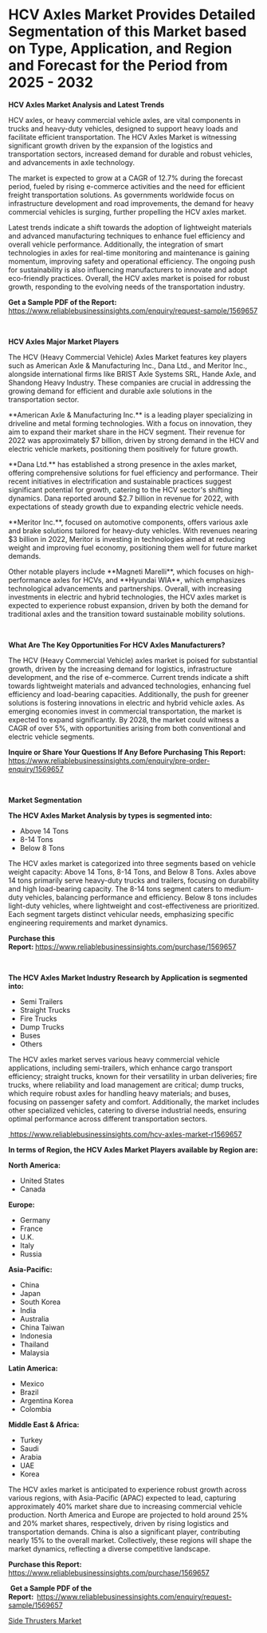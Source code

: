 <p><h1>HCV Axles Market Provides Detailed Segmentation of this Market based on Type, Application, and Region and Forecast for the Period from 2025 - 2032</h1></p><p><strong>HCV Axles Market Analysis and Latest Trends</strong></p>
<p><p>HCV axles, or heavy commercial vehicle axles, are vital components in trucks and heavy-duty vehicles, designed to support heavy loads and facilitate efficient transportation. The HCV Axles Market is witnessing significant growth driven by the expansion of the logistics and transportation sectors, increased demand for durable and robust vehicles, and advancements in axle technology. </p><p>The market is expected to grow at a CAGR of 12.7% during the forecast period, fueled by rising e-commerce activities and the need for efficient freight transportation solutions. As governments worldwide focus on infrastructure development and road improvements, the demand for heavy commercial vehicles is surging, further propelling the HCV axles market. </p><p>Latest trends indicate a shift towards the adoption of lightweight materials and advanced manufacturing techniques to enhance fuel efficiency and overall vehicle performance. Additionally, the integration of smart technologies in axles for real-time monitoring and maintenance is gaining momentum, improving safety and operational efficiency. The ongoing push for sustainability is also influencing manufacturers to innovate and adopt eco-friendly practices. Overall, the HCV axles market is poised for robust growth, responding to the evolving needs of the transportation industry.</p></p>
<p><strong>Get a Sample PDF of the Report:&nbsp;</strong> <a href="https://www.reliablebusinessinsights.com/enquiry/request-sample/1569657?utm_campaign=2319&utm_medium=2&utm_source=Github&utm_content=ia&utm_term=25032025&utm_id=hcv-axles">https://www.reliablebusinessinsights.com/enquiry/request-sample/1569657</a></p>
<p>&nbsp;</p>
<p><strong>HCV Axles Major Market Players</strong></p>
<p><p>The HCV (Heavy Commercial Vehicle) Axles Market features key players such as American Axle & Manufacturing Inc., Dana Ltd., and Meritor Inc., alongside international firms like BRIST Axle Systems SRL, Hande Axle, and Shandong Heavy Industry. These companies are crucial in addressing the growing demand for efficient and durable axle solutions in the transportation sector.</p><p>**American Axle & Manufacturing Inc.** is a leading player specializing in driveline and metal forming technologies. With a focus on innovation, they aim to expand their market share in the HCV segment. Their revenue for 2022 was approximately $7 billion, driven by strong demand in the HCV and electric vehicle markets, positioning them positively for future growth.</p><p>**Dana Ltd.** has established a strong presence in the axles market, offering comprehensive solutions for fuel efficiency and performance. Their recent initiatives in electrification and sustainable practices suggest significant potential for growth, catering to the HCV sector's shifting dynamics. Dana reported around $2.7 billion in revenue for 2022, with expectations of steady growth due to expanding electric vehicle needs.</p><p>**Meritor Inc.**, focused on automotive components, offers various axle and brake solutions tailored for heavy-duty vehicles. With revenues nearing $3 billion in 2022, Meritor is investing in technologies aimed at reducing weight and improving fuel economy, positioning them well for future market demands.</p><p>Other notable players include **Magneti Marelli**, which focuses on high-performance axles for HCVs, and **Hyundai WIA**, which emphasizes technological advancements and partnerships. Overall, with increasing investments in electric and hybrid technologies, the HCV axles market is expected to experience robust expansion, driven by both the demand for traditional axles and the transition toward sustainable mobility solutions.</p></p>
<p>&nbsp;</p>
<p><strong>What Are The Key Opportunities For HCV Axles Manufacturers?</strong></p>
<p><p>The HCV (Heavy Commercial Vehicle) axles market is poised for substantial growth, driven by the increasing demand for logistics, infrastructure development, and the rise of e-commerce. Current trends indicate a shift towards lightweight materials and advanced technologies, enhancing fuel efficiency and load-bearing capacities. Additionally, the push for greener solutions is fostering innovations in electric and hybrid vehicle axles. As emerging economies invest in commercial transportation, the market is expected to expand significantly. By 2028, the market could witness a CAGR of over 5%, with opportunities arising from both conventional and electric vehicle segments.</p></p>
<p><strong>Inquire or Share Your Questions If Any Before Purchasing This Report:</strong> <a href="https://www.reliablebusinessinsights.com/enquiry/pre-order-enquiry/1569657?utm_campaign=2319&utm_medium=2&utm_source=Github&utm_content=ia&utm_term=25032025&utm_id=hcv-axles">https://www.reliablebusinessinsights.com/enquiry/pre-order-enquiry/1569657</a></p>
<p>&nbsp;</p>
<p><strong>Market Segmentation</strong></p>
<p><strong>The HCV Axles Market Analysis by types is segmented into:</strong></p>
<p><ul><li>Above 14 Tons</li><li>8-14 Tons</li><li>Below 8 Tons</li></ul></p>
<p><p>The HCV axles market is categorized into three segments based on vehicle weight capacity: Above 14 Tons, 8-14 Tons, and Below 8 Tons. Axles above 14 tons primarily serve heavy-duty trucks and trailers, focusing on durability and high load-bearing capacity. The 8-14 tons segment caters to medium-duty vehicles, balancing performance and efficiency. Below 8 tons includes light-duty vehicles, where lightweight and cost-effectiveness are prioritized. Each segment targets distinct vehicular needs, emphasizing specific engineering requirements and market dynamics.</p></p>
<p><strong>Purchase this Report:&nbsp;</strong><a href="https://www.reliablebusinessinsights.com/purchase/1569657?utm_campaign=2319&utm_medium=2&utm_source=Github&utm_content=ia&utm_term=25032025&utm_id=hcv-axles">https://www.reliablebusinessinsights.com/purchase/1569657</a></p>
<p>&nbsp;</p>
<p><strong>The HCV Axles Market Industry Research by Application is segmented into:</strong></p>
<p><ul><li>Semi Trailers</li><li>Straight Trucks</li><li>Fire Trucks</li><li>Dump Trucks</li><li>Buses</li><li>Others</li></ul></p>
<p><p>The HCV axles market serves various heavy commercial vehicle applications, including semi-trailers, which enhance cargo transport efficiency; straight trucks, known for their versatility in urban deliveries; fire trucks, where reliability and load management are critical; dump trucks, which require robust axles for handling heavy materials; and buses, focusing on passenger safety and comfort. Additionally, the market includes other specialized vehicles, catering to diverse industrial needs, ensuring optimal performance across different transportation sectors.</p></p>
<p><a href="https://www.reliablebusinessinsights.com/hcv-axles-market-r1569657?utm_campaign=2319&utm_medium=2&utm_source=Github&utm_content=ia&utm_term=25032025&utm_id=hcv-axles">&nbsp;https://www.reliablebusinessinsights.com/hcv-axles-market-r1569657</a></p>
<p><strong>In terms of Region, the HCV Axles Market Players available by Region are:</strong></p>
<p>
    <p> <strong> North America: </strong>
        <ul>
            <li>United States</li>
            <li>Canada</li>
        </ul>
        </p> 
    <p> <strong> Europe: </strong>
        <ul>
            <li>Germany</li>
            <li>France</li>
            <li>U.K.</li>
            <li>Italy</li>
            <li>Russia</li>
        </ul>
        </p> 
    <p> <strong> Asia-Pacific: </strong>
        <ul>
            <li>China</li>
            <li>Japan</li>
            <li>South Korea</li>
            <li>India</li>
            <li>Australia</li>
            <li>China Taiwan</li>
            <li>Indonesia</li>
            <li>Thailand</li>
            <li>Malaysia</li>
        </ul>
        </p> 
    <p> <strong> Latin America: </strong>
        <ul>
            <li>Mexico</li>
            <li>Brazil</li>
            <li>Argentina Korea</li>
            <li>Colombia</li>
        </ul>
        </p> 
    <p> <strong> Middle East & Africa: </strong>
        <ul>
            <li>Turkey</li>
            <li>Saudi</li>
            <li>Arabia</li>
            <li>UAE</li>
            <li>Korea</li>
        </ul>
    </p>
    </p>
<p><p>The HCV axles market is anticipated to experience robust growth across various regions, with Asia-Pacific (APAC) expected to lead, capturing approximately 40% market share due to increasing commercial vehicle production. North America and Europe are projected to hold around 25% and 20% market shares, respectively, driven by rising logistics and transportation demands. China is also a significant player, contributing nearly 15% to the overall market. Collectively, these regions will shape the market dynamics, reflecting a diverse competitive landscape.</p></p>
<p><strong>Purchase this Report: </strong><a href="https://www.reliablebusinessinsights.com/purchase/1569657?utm_campaign=2319&utm_medium=2&utm_source=Github&utm_content=ia&utm_term=25032025&utm_id=hcv-axles">https://www.reliablebusinessinsights.com/purchase/1569657</a></p>
<p>&nbsp;<strong>Get a Sample PDF of the Report:&nbsp;&nbsp;</strong><a href="https://www.reliablebusinessinsights.com/enquiry/request-sample/1569657?utm_campaign=2319&utm_medium=2&utm_source=Github&utm_content=ia&utm_term=25032025&utm_id=hcv-axles">https://www.reliablebusinessinsights.com/enquiry/request-sample/1569657</a></p>
<p><strong></strong></p>
<p><p><a href="https://github.com/oslieselotte2192/Market-Research-Report-List-1/blob/main/side-thrusters-market.md?utm_campaign=2319&utm_medium=2&utm_source=Github&utm_content=ia&utm_term=25032025&utm_id=hcv-axles">Side Thrusters Market</a></p></p>